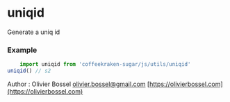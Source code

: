 # uniqid

Generate a uniq id

### Example
```js
	import uniqid from 'coffeekraken-sugar/js/utils/uniqid'
uniqid() // s2
```
Author : Olivier Bossel [olivier.bossel@gmail.com](mailto:olivier.bossel@gmail.com) [https://olivierbossel.com](https://olivierbossel.com)